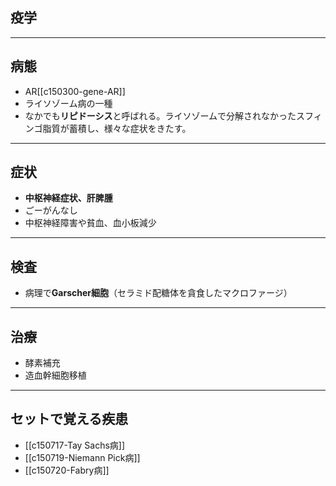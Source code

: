 ## 疫学
---
## 病態
- AR[[c150300-gene-AR]]
- ライソゾーム病の一種
- なかでも**リピドーシス**と呼ばれる。ライソゾームで分解されなかったスフィンゴ脂質が蓄積し、様々な症状をきたす。
---
## 症状
- **中枢神経症状、肝脾腫**
- ごーがんなし
- 中枢神経障害や貧血、血小板減少
---
## 検査
- 病理で**Garscher細胞**（セラミド配糖体を貪食したマクロファージ）
---
## 治療
- 酵素補充
- 造血幹細胞移植
---
## セットで覚える疾患
- [[c150717-Tay Sachs病]]
- [[c150719-Niemann Pick病]]
- [[c150720-Fabry病]]
